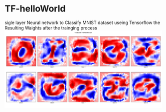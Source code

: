 # TF-helloWorld
 sigle layer Neural network to Classify MNIST dataset useing Tensorflow
the Resulting Waights after the trainging process ![fig](https://github.com/zaky-fetoh/TF-helloWorld/blob/main/Visialize_waight.png)
